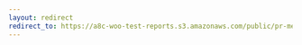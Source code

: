 ```yaml
---
layout: redirect
redirect_to: https://a8c-woo-test-reports.s3.amazonaws.com/public/pr-merge/44166/e2e/index.html
---
```

